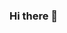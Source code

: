 ### Hi there 👋



<!--
**mazansm/mazansm** is a ✨ _special_ ✨ repository because its `README.md` (this file) appears on your GitHub profile.

Here are some ideas to get you started:

- 🔭 I’m currently working on ...
- 🌱 I’m currently learning ...
- 👯 I’m looking to collaborate on ...
- 🤔 I’m looking for help with ...
- 💬 Ask me about ...
- 📫 How to reach me: ...
- 😄 Pronouns: ...
- ⚡ Fun fact: ...

<div>
  <img align="center" src="https://github-readme-stats.vercel.app/api?username=mazansm&show_icons=true&theme=dark" alt="mazansm" />
<div/>
<br />
  
<div>
  <img align="center" src="https://github-readme-stats.vercel.app/api/top-langs/?username=mazansm&layout=compact&hide=html&theme=dark" alt="mazansm" />
<div/>
<br />
-->
